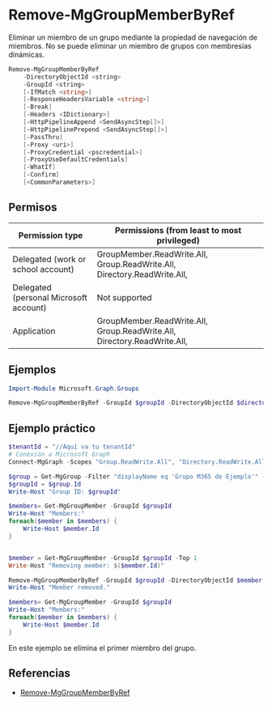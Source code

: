 # Remove-MgGroupMemberByRef

Eliminar un miembro de un grupo mediante la propiedad de navegación de miembros. No se puede eliminar un miembro de grupos con membresías dinámicas.

```powershell
Remove-MgGroupMemberByRef
    -DirectoryObjectId <string>
    -GroupId <string>
    [-IfMatch <string>]
    [-ResponseHeadersVariable <string>]
    [-Break]
    [-Headers <IDictionary>]
    [-HttpPipelineAppend <SendAsyncStep[]>]
    [-HttpPipelinePrepend <SendAsyncStep[]>]
    [-PassThru]
    [-Proxy <uri>]
    [-ProxyCredential <pscredential>]
    [-ProxyUseDefaultCredentials]
    [-WhatIf]
    [-Confirm]
    [<CommonParameters>]
```

## Permisos
|Permission type|Permissions (from least to most privileged)|
|---|---|
|Delegated (work or school account)	|GroupMember.ReadWrite.All, Group.ReadWrite.All, Directory.ReadWrite.All,|
|Delegated (personal Microsoft account)	|Not supported|
|Application|GroupMember.ReadWrite.All, Group.ReadWrite.All, Directory.ReadWrite.All,|

## Ejemplos

```powershell
Import-Module Microsoft.Graph.Groups

Remove-MgGroupMemberByRef -GroupId $groupId -DirectoryObjectId $directoryObjectId
```

## Ejemplo práctico

```powershell
$tenantId = "//Aquí va tu tenantId"
# Conexión a Microsoft Graph
Connect-MgGraph -Scopes "Group.ReadWrite.All", "Directory.ReadWrite.All" -TenantId $tenantId -NoWelcome

$group = Get-MgGroup -Filter "displayName eq 'Grupo M365 de Ejemplo'" -ConsistencyLevel eventual
$groupId = $group.Id
Write-Host "Group ID: $groupId"

$members= Get-MgGroupMember -GroupId $groupId
Write-Host "Members:"
foreach($member in $members) {
    Write-Host $member.Id
}


$member = Get-MgGroupMember -GroupId $groupId -Top 1
Write-Host "Removing member: $($member.Id)"

Remove-MgGroupMemberByRef -GroupId $groupId -DirectoryObjectId $member.Id
Write-Host "Member removed."

$members= Get-MgGroupMember -GroupId $groupId
Write-Host "Members:"
foreach($member in $members) {
    Write-Host $member.Id
}
```

En este ejemplo se elimina el primer miembro del grupo.



## Referencias
- [Remove-MgGroupMemberByRef](https://learn.microsoft.com/en-us/powershell/module/microsoft.graph.groups/remove-mggroupmemberbyref?view=graph-powershell-1.0)